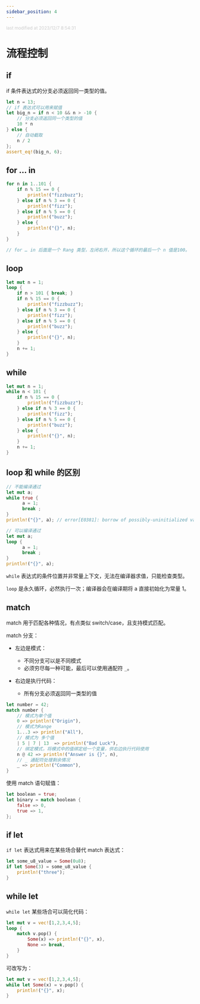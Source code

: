 ```yaml
---
sidebar_position: 4
---
```

    
<small style="color: #ccc;">last modified at 2023/12/7 8:54:31</small>
# 流程控制

## if

if 条件表达式的分支必须返回同一类型的值。

```rs
let n = 13;
// if 表达式可以用来赋值
let big_n = if n < 10 && n > -10 {
    // 分支必须返回同一个类型的值
    10 * n
} else {
    // 自动截取
    n / 2
};
assert_eq!(big_n, 6);
```

## for ... in

```rs
for n in 1..101 {
    if n % 15 == 0 {
        println!("fizzbuzz");
    } else if n % 3 == 0 {
        println!("fizz");
    } else if n % 5 == 0 {
        println!("buzz");
    } else {
        println!("{}", n);
    }
}

// for … in 后面是一个 Rang 类型，左闭右开，所以这个循环的最后一个 n 值是100。
```

## loop

```rs
let mut n = 1;
loop {
    if n > 101 { break; }
    if n % 15 == 0 {
        println!("fizzbuzz");
    } else if n % 3 == 0 {
        println!("fizz");
    } else if n % 5 == 0 {
        println!("buzz");
    } else {
        println!("{}", n);
    }
    n += 1;
}
```

## while

```rs
let mut n = 1;
while n < 101 {
    if n % 15 == 0 {
        println!("fizzbuzz");
    } else if n % 3 == 0 {
        println!("fizz");
    } else if n % 5 == 0 {
        println!("buzz");
    } else {
        println!("{}", n);
    }
    n += 1;
}
```

## loop 和 while 的区别

```rs
// 不能编译通过
let mut a;
while true {
      a = 1;
      break ;
}
println!("{}", a); // error[E0381]: borrow of possibly-uninitialized variable: `a`

// 可以编译通过
let mut a;
loop {
      a = 1;
      break ;
}
println!("{}", a);
```

`while` 表达式的条件位置并非常量上下文，无法在编译器求值，只能检查类型。

`loop` 是永久循环，必然执行一次；编译器会在编译期将 a 直接初始化为常量 1。

## match

match 用于匹配各种情况，有点类似 switch/case，且支持模式匹配。

match 分支：

- 左边是模式：
  - 不同分支可以是不同模式
  - 必须穷尽每一种可能，最后可以使用通配符 `_`。

- 右边是执行代码：
  - 所有分支必须返回同一类型的值

```rs
let number = 42;
match number {
    // 模式为单个值
    0 => println!("Origin"),
    // 模式为Range
    1...3 => println!("All"),
    // 模式为 多个值
    | 5 | 7 | 13  => println!("Bad Luck"),
    // 绑定模式，将模式中的值绑定给一个变量，供右边执行代码使用
    n @ 42 => println!("Answer is {}", n),
    // _ 通配符处理剩余情况
    _ => println!("Common"),
}
```

使用 match 语句赋值：

```rs
let boolean = true;
let binary = match boolean {
    false => 0,
    true => 1,
};
```

## if let

`if let` 表达式用来在某些场合替代 match 表达式：

```rs
let some_u8_value = Some(0u8);
if let Some(3) = some_u8_value {
    println!("three");
}
```

## while let

`while let` 某些场合可以简化代码：

```rs
let mut v = vec![1,2,3,4,5];
loop {
    match v.pop() {
        Some(x) => println!("{}", x),
        None => break,
    }
}
```

可改写为：

```rs
let mut v = vec![1,2,3,4,5];
while let Some(x) = v.pop() {
    println!("{}", x);
}
```

      